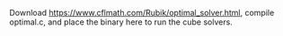 Download https://www.cflmath.com/Rubik/optimal_solver.html, compile optimal.c, and place the binary here to run the cube solvers.
